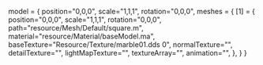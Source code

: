model = 
{
	position="0,0,0",
	scale="1,1,1",
	rotation="0,0,0",
	meshes =
	{
		[1] = 
		{
			position="0,0,0",
			scale="1,1,1",
			rotation="0,0,0",
			path="resource/Mesh/Default/square.m",
			material="resource/Material/baseModel.ma",
			baseTexture="Resource/Texture/marble01.dds 0",
			normalTexture="",
			detailTexture="",
			lightMapTexture="",
			textureArray="",
			animation="",
		},
	}
}
